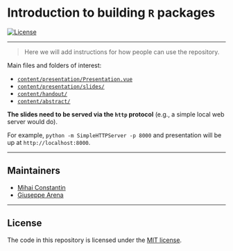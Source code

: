 # Introduction to building `R` packages

<a href="https://opensource.org/licenses/MIT">
    <img src="https://img.shields.io/badge/license-MIT-yellow.svg?style=flat-square" alt="License">
</a>

---

> Here we will add instructions for how people can use the repository.


Main files and folders of interest: 
- [`content/presentation/Presentation.vue`](content/presentation/Presentation.vue)
- [`content/presentation/slides/`](content/presentation/slides)
- [`content/handout/`](content/handout)
- [`content/abstract/`](content/abstract)

**The slides need to be served via the `http` protocol** (e.g., a simple local web server would do). 

For example, `python -m SimpleHTTPServer -p 8000` and presentation will be up at `http://localhost:8000`.

---

## Maintainers

- [Mihai Constantin](https://constantinmihai.com)
- [Giuseppe Arena](https://github.com/jupepis)

---

## License

The code in this repository is licensed under the [MIT license](https://opensource.org/licenses/MIT).
